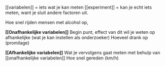 [[variabelen]] = iets wat je kan meten
[[experiment]] = kan je echt iets meten, want je sluit andere factoren uit.

Hoe snel rijden mensen met alcohol op,

**[[Onafhankelijke variabelen]]**
Begin punt, effect van dit wil je weten op afhankelijke (wat je kan instellen als onderzoeker)
Hoeveel drank op (promilage)


**[[Afhankelijke variabelen]]**
Wat je vervolgens gaat meten met behulp van [[onafhankelijke variabelen]]
Hoe snel gereden (km/h)

